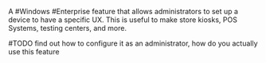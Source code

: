 A #Windows #Enterprise feature that allows administrators to set up a device to have a specific UX. This is useful to make store kiosks, POS Systems, testing centers, and more.

#TODO find out how to configure it as an administrator, how do you actually use this feature